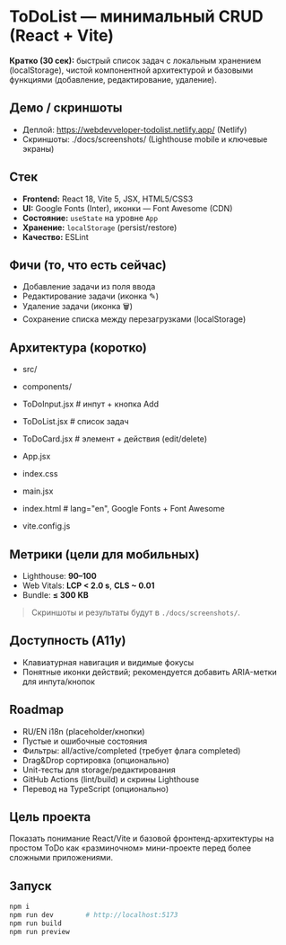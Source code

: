 # ToDoList — минимальный CRUD (React + Vite)

**Кратко (30 сек):** быстрый список задач с локальным хранением (localStorage), чистой компонентной архитектурой и базовыми функциями (добавление, редактирование, удаление).

## Демо / скриншоты
- Деплой: https://webdevveloper-todolist.netlify.app/ (Netlify)
- Скриншоты: ./docs/screenshots/ (Lighthouse mobile и ключевые экраны)

## Стек
- **Frontend:** React 18, Vite 5, JSX, HTML5/CSS3
- **UI:** Google Fonts (Inter), иконки — Font Awesome (CDN)
- **Состояние:** `useState` на уровне `App`
- **Хранение:** `localStorage` (persist/restore)
- **Качество:** ESLint

## Фичи (то, что есть сейчас)
- Добавление задачи из поля ввода
- Редактирование задачи (иконка ✎)
- Удаление задачи (иконка 🗑)
- Сохранение списка между перезагрузками (localStorage)

## Архитектура (коротко)
- src/

- components/
- ToDoInput.jsx # инпут + кнопка Add
- ToDoList.jsx # список задач
- ToDoCard.jsx # элемент + действия (edit/delete)

- App.jsx
- index.css
- main.jsx
- index.html # lang="en", Google Fonts + Font Awesome
- vite.config.js

## Метрики (цели для мобильных)
- Lighthouse: **90–100**
- Web Vitals: **LCP < 2.0 s**, **CLS ~ 0.01**
- Bundle: **≤ 300 KB**
> Скриншоты и результаты будут в `./docs/screenshots/`.

## Доступность (A11y)
- Клавиатурная навигация и видимые фокусы
- Понятные иконки действий; рекомендуется добавить ARIA-метки для инпута/кнопок

## Roadmap
- RU/EN i18n (placeholder/кнопки)
- Пустые и ошибочные состояния
- Фильтры: all/active/completed (требует флага completed)
- Drag&Drop сортировка (опционально)
- Unit-тесты для storage/редактирования
- GitHub Actions (lint/build) и скрины Lighthouse
- Перевод на TypeScript (опционально)

## Цель проекта
Показать понимание React/Vite и базовой фронтенд-архитектуры на простом ToDo как «разминочном» мини-проекте перед более сложными приложениями.

## Запуск
```bash
npm i
npm run dev        # http://localhost:5173
npm run build
npm run preview
